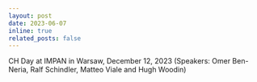 ```yaml
---
layout: post
date: 2023-06-07 
inline: true
related_posts: false
---
```


CH Day at IMPAN in Warsaw, December 12, 2023 (Speakers: Omer Ben-Neria, Ralf Schindler, Matteo Viale and Hugh Woodin)
